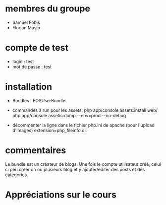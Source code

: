 # membres du groupe #
- Samuel Fobis
- Florian Masip

# compte de test #
- login : test
- mot de passe : test

# installation #

- Bundles : FOSUserBundle
- commandes à run pour les assets:
php app/console assets:install web/
php app/console assetic:dump --env=prod --no-debug

- décommenter la ligne dans le fichier php.ini de apache (pour l'upload d'images)
extension=php_fileinfo.dll

# commentaires #
Le bundle est un créateur de blogs. Une fois le compte utilisateur créé, celui ci peu créer un ou plusieurs blog 
et y ajouter/éditer des posts et des catégories.

# Appréciations sur le cours #
